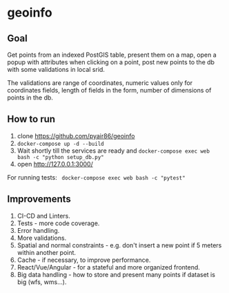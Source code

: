 # geoinfo

## Goal

Get points from an indexed PostGIS table, present them on a map, open a popup with attributes
when clicking on a point, post new points to the db with some validations in local srid.

The validations are range of coordinates, numeric values only for coordinates fields,
length of fields in the form, number of dimensions of points in the db.

## How to run

1. clone https://github.com/pyair86/geoinfo
2. ```docker-compose up -d --build```
3. Wait shortly till the services are ready and ```docker-compose exec web bash -c "python setup_db.py"```
4. open http://127.0.0.1:3000/

For running tests:
``` docker-compose exec web bash -c "pytest"```


## Improvements

1. CI-CD and Linters.
2. Tests - more code coverage.  
3. Error handling.
4. More validations.
5. Spatial and normal constraints - e.g. don't insert a new point if 5 meters within another point.
6. Cache - if necessary, to improve performance.
7. React/Vue/Angular - for a stateful and more organized frontend.
8. Big data handling - how to store and present many points if dataset is big (wfs, wms...).





